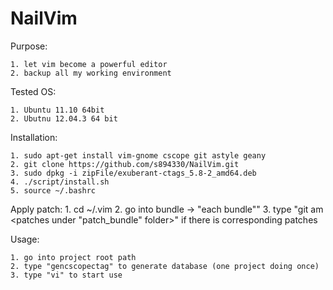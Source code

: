 NailVim
=======

Purpose:

    1. let vim become a powerful editor
    2. backup all my working environment

Tested OS:

	1. Ubuntu 11.10 64bit
	2. Ubutnu 12.04.3 64 bit

Installation:

	1. sudo apt-get install vim-gnome cscope git astyle geany
	2. git clone https://github.com/s894330/NailVim.git
	3. sudo dpkg -i zipFile/exuberant-ctags_5.8-2_amd64.deb
	4. ./script/install.sh
	5. source ~/.bashrc

Apply patch:
	1. cd ~/.vim
	2. go into bundle -> "each bundle""
	3. type "git am <patches under "patch_bundle" folder>" if there is corresponding patches

Usage:

	1. go into project root path
	2. type "gencscopectag" to generate database (one project doing once)
	3. type "vi" to start use
